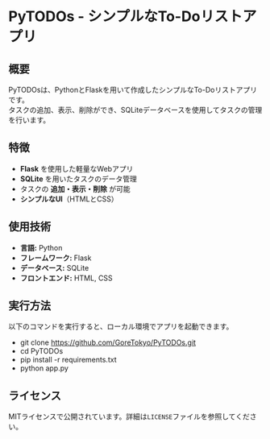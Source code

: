 # PyTODOs - シンプルなTo-Doリストアプリ

## 概要
PyTODOsは、PythonとFlaskを用いて作成したシンプルなTo-Doリストアプリです。  
タスクの追加、表示、削除ができ、SQLiteデータベースを使用してタスクの管理を行います。

## 特徴
- **Flask** を使用した軽量なWebアプリ
- **SQLite** を用いたタスクのデータ管理
- タスクの **追加・表示・削除** が可能
- **シンプルなUI**（HTMLとCSS）

## 使用技術
- **言語:** Python
- **フレームワーク:** Flask
- **データベース:** SQLite
- **フロントエンド:** HTML, CSS

## 実行方法
以下のコマンドを実行すると、ローカル環境でアプリを起動できます。

- git clone https://github.com/GoreTokyo/PyTODOs.git
- cd PyTODOs
- pip install -r requirements.txt
- python app.py

## ライセンス
MITライセンスで公開されています。詳細は`LICENSE`ファイルを参照してください。
